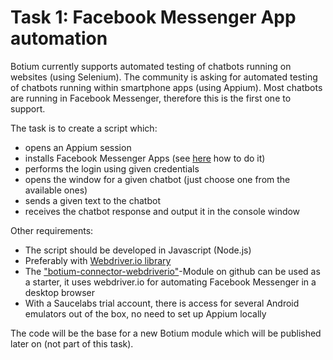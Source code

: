 # Task 1: Facebook Messenger App automation

Botium currently supports automated testing of chatbots running on websites (using Selenium). The community is asking for automated testing of chatbots running within smartphone apps (using Appium). Most chatbots are running in Facebook Messenger, therefore this is the first one to support. 

The task is to create a script which:
* opens an Appium session
* installs Facebook Messenger Apps (see [here](https://medium.com/@SimonKaz/appium-test-example-download-app-from-google-play-store-6ed932663f09) how to do it)
* performs the login using given credentials
* opens the window for a given chatbot (just choose one from the available ones)
* sends a given text to the chatbot
* receives the chatbot response and output it in the console window

Other requirements:
* The script should be developed in Javascript (Node.js)
* Preferably with [Webdriver.io library](http://webdriver.io)
* The ["botium-connector-webdriverio"](https://github.com/codeforequity-at/botium-connector-webdriverio)-Module on github can be used as a starter, it uses webdriver.io for automating Facebook Messenger in a desktop browser
* With a Saucelabs trial account, there is access for several Android emulators out of the box, no need to set up Appium locally

The code will be the base for a new Botium module which will be published later on (not part of this task).
